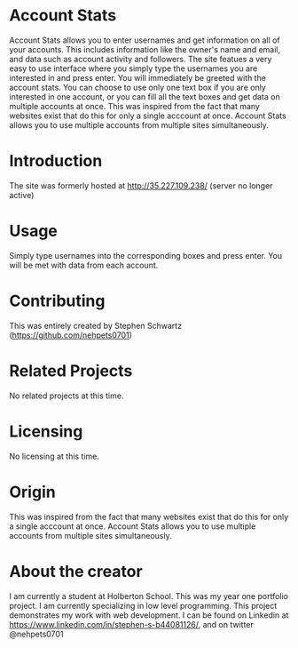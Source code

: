 # Account Stats
Account Stats allows you to enter usernames and get information on all of your accounts.
                    This includes information like the owner's name and email, and data such as account activity and followers.
                    The site featues a very easy to use interface where you simply type the usernames you are interested in and press enter.
                    You will immediately be greeted with the account stats. You can choose to use only one text box if you are only interested in one account,
                    or you can fill all the text boxes and get data on multiple accounts at once.
                    This was inspired from the fact that many websites exist that do this for only a single acccount at once.
                    Account Stats allows you to use multiple accounts from multiple sites simultaneously.
# Introduction
The site was formerly hosted at http://35.227.109.238/ (server no longer active)
# Usage
Simply type usernames into the corresponding boxes and press enter. You will be met with data from each account.
# Contributing
This was entirely created by Stephen Schwartz (https://github.com/nehpets0701)
# Related Projects
No related projects at this time.
# Licensing
No licensing at this time.
# Origin
This was inspired from the fact that many websites exist that do this for only a single acccount at once. Account Stats allows you to use multiple accounts from multiple sites simultaneously.
# About the creator
I am currently a student at Holberton School. This was my year one portfolio project. I am currently specializing in low level programming. This project demonstrates my work with web development. I can be found on Linkedin at https://www.linkedin.com/in/stephen-s-b44081126/, and on twitter @nehpets0701
